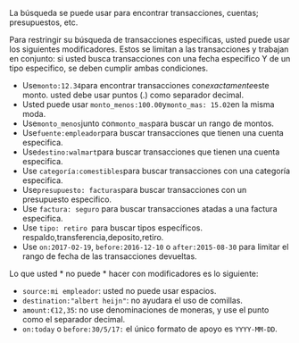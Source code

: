 La búsqueda se puede usar para encontrar transacciones, cuentas; presupuestos, etc.

Para restringir su búsqueda de transacciones especificas, usted puede usar los siguientes modificadores. Estos se limitan a las transacciones y trabajan en conjunto: si usted busca transacciones con una fecha especifico Y de un tipo especifico, se deben cumplir ambas condiciones.

* Use`monto:12.34`para encontrar transacciones con*exactamente*este monto. usted debe usar puntos (.) como separador decimal.
* Usted puede usar `monto_menos:100.00`y`monto_mas: 15.02`en la misma moda.
* Use`monto_menos`junto con`monto_mas`para buscar un rango de montos.
* Use`fuente:empleador`para buscar transacciones que tienen una cuenta especifica.
* Use`destino:walmart`para buscar transacciones que tienen una cuenta especifica.
* Use `categoría:comestibles`para buscar transacciones con una categoría especifica.
* Use`presupuesto: facturas`para buscar transacciones con un presupuesto especifico.
* Use ` factura: seguro ` para buscar transacciones atadas a una factura especifica.
* Use `tipo: retiro `para buscar tipos específicos. respaldo,transferencia,deposito,retiro.
* Use `on:2017-02-19`, `before:2016-12-10` o `after:2015-08-30` para limitar el rango de fecha de las transacciones devueltas.

Lo que usted * no puede * hacer con modificadores es lo siguiente:

* `source:mi empleador`: usted no puede usar espacios.
* `destination:"albert heijn"`: no ayudara el uso de comillas.
* `amount:€12,35`: no use denominaciones de moneras, y use el punto como el separador decimal.
* `on:today` o `before:30/5/17:` el único formato de apoyo es `YYYY-MM-DD`.